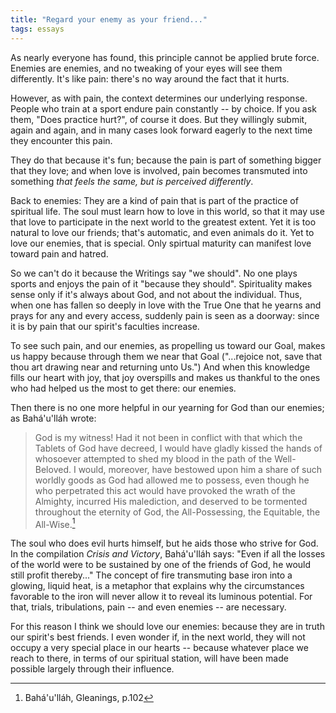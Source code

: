 ```yaml
---
title: "Regard your enemy as your friend..."
tags: essays
---
```


As nearly everyone has found, this principle cannot be applied brute
force.  Enemies are enemies, and no tweaking of your eyes will see them
differently.  It's like pain: there's no way around the fact that it
hurts.

However, as with pain, the context determines our underlying response.
People who train at a sport endure pain constantly -- by choice.  If you
ask them, "Does practice hurt?", of course it does.  But they willingly
submit, again and again, and in many cases look forward eagerly to the
next time they encounter this pain.

They do that because it's fun; because the pain is part of something
bigger that they love; and when love is involved, pain becomes
transmuted into something *that feels the same, but is perceived
differently*.

Back to enemies: They are a kind of pain that is part of the practice of
spiritual life.  The soul must learn how to love in this world, so that
it may use that love to participate in the next world to the greatest
extent.  Yet it is too natural to love our friends; that's automatic,
and even animals do it.  Yet to love our enemies, that is special.  Only
spirtual maturity can manifest love toward pain and hatred.

So we can't do it because the Writings say "we should".  No one plays
sports and enjoys the pain of it "because they should".  Spirituality
makes sense only if it's always about God, and not about the individual.
Thus, when one has fallen so deeply in love with the True One that he
yearns and prays for any and every access, suddenly pain is seen as a
doorway: since it is by pain that our spirit's faculties increase.

To see such pain, and our enemies, as propelling us toward our Goal,
makes us happy because through them we near that Goal ("...rejoice not,
save that thou art drawing near and returning unto Us.")  And when this
knowledge fills our heart with joy, that joy overspills and makes us
thankful to the ones who had helped us the most to get there: our
enemies.

Then there is no one more helpful in our yearning for God than our
enemies; as Bahá'u'lláh wrote:

> God is my witness!  Had it not been in conflict with that which the
> Tablets of God have decreed, I would have gladly kissed the hands of
> whosoever attempted to shed my blood in the path of the Well-Beloved.
> I would, moreover, have bestowed upon him a share of such worldly
> goods as God had allowed me to possess, even though he who perpetrated
> this act would have provoked the wrath of the Almighty, incurred His
> malediction, and deserved to be tormented throughout the eternity of
> God, the All-Possessing, the Equitable, the All-Wise.[^1]

The soul who does evil hurts himself, but he aids those who strive for
God.  In the compilation *Crisis and Victory*, Bahá'u'lláh says: "Even if
all the losses of the world were to be sustained by one of the friends
of God, he would still profit thereby..." The concept of fire
transmuting base iron into a glowing, liquid heat, is a metaphor that
explains why the circumstances favorable to the iron will never allow it
to reveal its luminous potential.  For that, trials, tribulations, pain
-- and even enemies -- are necessary.

For this reason I think we should love our enemies: because they are in
truth our spirit's best friends.  I even wonder if, in the next world,
they will not occupy a very special place in our hearts -- because
whatever place we reach to there, in terms of our spiritual station,
will have been made possible largely through their influence.

[^1]:  Bahá'u'lláh, Gleanings, p.102


